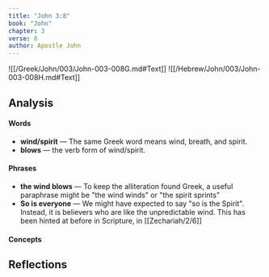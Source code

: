 ```yaml
---
title: "John 3:8"
book: "John"
chapter: 3
verse: 8
author: Apostle John
---
```

![[/Greek/John/003/John-003-008G.md#Text]]
![[/Hebrew/John/003/John-003-008H.md#Text]]

## Analysis

#### Words
- **wind/spirit** — The same Greek word means wind, breath, and spirit.
- **blows** — the verb form of wind/spirit.

#### Phrases
- **the wind blows** — To keep the alliteration found Greek, a useful paraphrase might be "the wind winds" or "the spirit sprints"
- **So is everyone** — We might have expected to say "so is the Spirit".  Instead, it is believers who are like the unpredictable wind.  This has been hinted at before in Scripture, in [[Zechariah/2/6]]

#### Concepts

## Reflections
